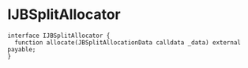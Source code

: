 # IJBSplitAllocator

```solidity
interface IJBSplitAllocator {
  function allocate(JBSplitAllocationData calldata _data) external payable;
}
```
